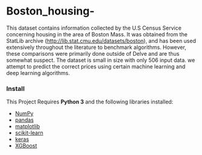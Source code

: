 # Boston_housing-
This dataset contains information collected by the U.S Census Service concerning housing in the area of Boston Mass. It was obtained from the StatLib archive (http://lib.stat.cmu.edu/datasets/boston), and has been used extensively throughout the literature to benchmark algorithms. However, these comparisons were primarily done outside of Delve and are thus somewhat suspect. The dataset is small in size with only 506 input data.
we attempt to predict the correct prices using certain machine learning and deep learning algorithms.

### Install 
This Project Requires **Python 3** and the following libraries installed:
- [NumPy](http://www.numpy.org/)
- [pandas](https://pandas.pydata.org/)
- [matplotlib](http://matplotlib.org/)
- [scikit-learn](http://scikit-learn.org/stable/)
- [keras](https://keras.io/)
- [XGBoost](https://xgboost.readthedocs.io/en/latest/)


